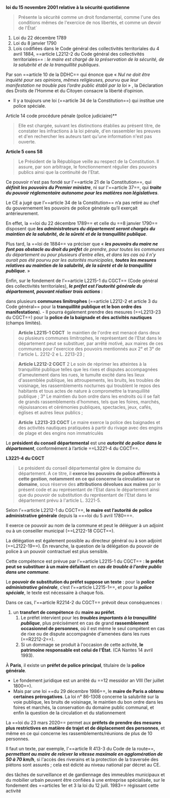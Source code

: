 **loi du 15 novembre 2001 relative à la sécurité quotidienne** 
>Présente la sécurité comme un droit fondamental, comme l'une des conditions mêmes de l'exercice de nos libertés, et comme un devoir de l'État`



1. Loi du 22 décembre 1789
2. Loi du 8 janvier 1790
3. Lois codifiées dans le Code général des collectivités territoriales du 4 avril 1884, ==article L2212-2 du Code général des collectivités territoriales== : *le maire est chargé de la préservation de la sécurité, de la salubrité et de la tranquillité publiques*.

Par son ==article 10 de la DDHC== qui énonce que « _Nul ne doit être inquiété pour ses opinions, mêmes religieuses, pourvu que leur manifestation ne trouble pas l’ordre public établi par la loi_ » , la Déclaration des Droits de l’Homme et du Citoyen consacre la liberté d’opinion. 


- Il y a toujours une loi (==article 34 de la Constitution==) qui institue une police spéciale. 

Article 14 code procédure pénale (police judiciaire)**
> Elle est chargée, suivant les distinctions établies au présent titre, de constater les infractions à la loi pénale, d'en rassembler les preuves et d'en rechercher les auteurs tant qu'une information n'est pas ouverte.


**Article 5 cons 58**
> Le Président de la République veille au respect de la Constitution. Il assure, par son arbitrage, le fonctionnement régulier des pouvoirs publics ainsi que la continuité de l'Etat.


 ﻿﻿Ce pouvoir n'est pas fondé sur l'==article 21 de la Constitution==, qui ***définit les pouvoirs du Premier ministre***, ni sur l'==article 37==, qui ***traite du pouvoir réglementaire autonome pour les matières non législatives***.


Le CE a jugé que l’==article 34 de la Constitution== n’a pas retiré au chef du gouvernement les pouvoirs de police générale qu’il exerçait antérieurement. 

En effet, la ==loi du 22 décembre 1789== et celle du ==8 janvier 1790== disposent que ***les administrateurs du département seront chargés du maintien de la salubrité, de la sûreté et de la tranquillité publique***. 

Plus tard, la ==loi de 1884== va préciser que « ***les pouvoirs du maire ne font pas obstacle au droit du préfet** de prendre, pour toutes les communes du département ou pour plusieurs d’entre elles, et dans les cas où il n’y aurait pas été pourvu par les autorités municipales, **toutes les mesures relatives au maintien de la salubrité, de la sûreté et de la tranquillité publique***. » 


Enfin, sur le fondement de l’==article L2215-1 du CGCT== (Code général des collectivités territoriales), ***le préfet est l’autorité générale du département, pouvant réaliser trois actions*** :

 dans plusieurs **communes limitrophes** (==article L2212-2 et article 3 du Code général== pour la **tranquillité publique et le bon ordre des manifestations**). 
	- Il pourra également prendre des mesures (==L2213-23 du CGCT==) pour la **police de la baignade et des activités nautiques** (champs limités). 



> **Article L2215-1 CGCT** 
>  le maintien de l'ordre est menacé dans deux ou plusieurs communes limitrophes, le représentant de l'Etat dans le département peut se substituer, par arrêté motivé, aux maires de ces communes pour l'exercice des pouvoirs mentionnés aux 2° et 3° de l'article L. 2212-2 e L. 2213-23 ;

> **Article L2212-2 CGCT**
> 2 Le soin de réprimer les atteintes à la tranquillité publique telles que les rixes et disputes accompagnées d'ameutement dans les rues, le tumulte excité dans les lieux d'assemblée publique, les attroupements, les bruits, les troubles de voisinage, les rassemblements nocturnes qui troublent le repos des habitants et tous actes de nature à compromettre la tranquillité publique ;
> 3° Le maintien du bon ordre dans les endroits où il se fait de grands rassemblements d'hommes, tels que les foires, marchés, réjouissances et cérémonies publiques, spectacles, jeux, cafés, églises et autres lieux publics ;

> **Article  L2213-23 CGCT**
> Le maire exerce la police des baignades et des activités nautiques pratiquées à partir du rivage avec des engins de plage et des engins non immatriculés


Le **président du conseil départemental** est une ***autorité de police dans le département***, conformément à l’article ==L3221-4 du CGCT==. 

**L3221-4 du CGCT**
> Le président du conseil départemental gère le domaine du département. A ce titre, il **exerce les pouvoirs de police afférents à cette gestion**, **notamment en ce qui concerne la circulation sur ce domaine**, sous réserve des **attributions dévolues aux maires** par le présent code et au représentant de l'Etat dans le département ainsi que du pouvoir de substitution du représentant de l'Etat dans le département prévu à l'article L. 3221-5.


Selon l’==article L2212-1 du CGCT==, **le maire est l’autorité de** **police administrative générale** depuis la ===loi du 5 avril 1780===. 

Il exerce ce pouvoir au nom de la commune et peut le déléguer à un adjoint ou à un conseiller municipal (==L2122-18 CGCT==). 

La délégation est également possible au directeur général ou à son adjoint (==L2122-19==). En revanche, la question de la délégation du pouvoir de police à un pouvoir contractuel est plus sensible. 

Cette compétence est prévue par l’==article L2215-1 du CGCT== : **le préfet peut se substituer à un maire défaillant** en ***cas de trouble à l’ordre public dans une commune***. 

Le **pouvoir de substitution du préfet suppose un texte** : pour la ***police administrative générale***, c’est l’==article L2215-1==, et pour la ***police spéciale***, le texte est nécessaire à chaque fois. 

Dans ce cas, l'==article R2214-2 du CGCT== prévoit deux conséquences : 
1. un **transfert de compétence** du **maire au préfet**. 
	1. Le préfet intervient pour les ***troubles importants à la tranquillité publique***, plus précisément en cas de grand **rassemblement occasionnel de personnes**, où il est même le seul compétent en cas de rixe ou de dispute accompagnée d'amenées dans les rues (==R2212-2==). 
	2. Si un dommage se produit à l'occasion de cette activité, **le patrimoine responsable est celui de l'État**.  (CA Nantes 14 avril 1993).

À **Paris**, il existe un **préfet de police principal**, titulaire de la **police générale**. 
- Le fondement juridique est un arrêté du ==12 messidor an VIII (1er juillet 1800==). 
- Mais par une loi ==du 29 décembre 1986==, le **maire de Paris a obtenu certaines prérogatives**. La loi n° 86-1308 concerne la salubrité sur la voie publique, les bruits de voisinage, le maintien du bon ordre dans les foires et marchés, la conservation du domaine public communal, et enfin la question de la circulation et du stationnement

La ==loi du 23 mars 2020== permet aux **préfets de prendre des mesures plus restrictives en matière de trajet et de déplacement des personnes**, et même en ce qui concerne les rassemblements/réunions de plus de 10 personnes.

Il faut un texte, par exemple, l'==article R 413-3 du Code de la route==, ***permettant au maire de relever la vitesse maximale en agglomération de 50 à 70 km/h***, si l'accès des riverains et la protection de la traversée des piétons sont assurés ; cela est édicté au niveau national par décret au CE.

des tâches de surveillance et de gardiennage des immeubles municipaux et du mobilier urbain peuvent être confiées à une entreprise spécialisée, sur le fondement des ==articles 1er et 3 la loi du 12 juill. 1983== régissant cette activité